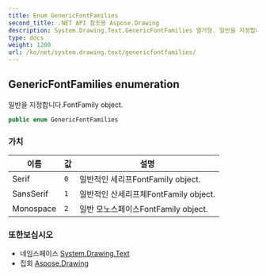 ```yaml
---
title: Enum GenericFontFamilies
second_title: .NET API 참조용 Aspose.Drawing
description: System.Drawing.Text.GenericFontFamilies 열거형. 일반을 지정합니다.FontFamily object.
type: docs
weight: 1200
url: /ko/net/system.drawing.text/genericfontfamilies/
---
```

## GenericFontFamilies enumeration

일반을 지정합니다.FontFamily object.

```csharp
public enum GenericFontFamilies
```

### 가치

| 이름 | 값 | 설명 |
| --- | --- | --- |
| Serif | `0` | 일반적인 세리프FontFamily object. |
| SansSerif | `1` | 일반적인 산세리프체FontFamily object. |
| Monospace | `2` | 일반 모노스페이스FontFamily object. |

### 또한보십시오

* 네임스페이스 [System.Drawing.Text](../../system.drawing.text/)
* 집회 [Aspose.Drawing](../../)


